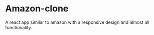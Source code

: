 # Amazon-clone
A react app similar to amazon with a responsive design and almost all functionality.
